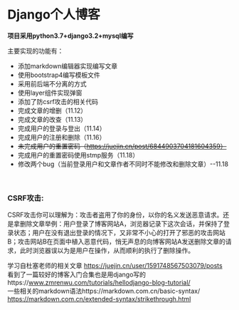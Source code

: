 # Django个人博客
**项目采用python3.7+django3.2+mysql编写**


主要实现的功能有：<br>
* 添加markdown编辑器实现编写文章
* 使用bootstrap4编写模板文件
* 采用前后端不分离的方式
* 使用layer组件实现弹窗
* 添加了防csrf攻击的相关代码
* 完成文章的增删（11.12）
* 完成文章的改查（11.13）
* 完成用户的登录与登出（11.14）
* 完成用户的注册和删除（11.16）
* ~~未完成用户的重置密码（https://juejin.cn/post/6844903704181604359）~~
* 完成用户的重置密码使用stmp服务（11.18）
* 修改两个bug（当前登录用户和文章作者不同时不能修改和删除文章）--11.18
  

<br>

### CSRF攻击:
  CSRF攻击你可以理解为：攻击者盗用了你的身份，以你的名义发送恶意请求。还是拿删除文章举例：用户登录了博客网站A，浏览器记录下这次会话，并保持了登录状态；用户在没有退出登录的情况下，又非常不小心的打开了邪恶的攻击网站B；攻击网站B在页面中植入恶意代码，悄无声息的向博客网站A发送删除文章的请求，此时浏览器误以为是用户在操作，从而顺利的执行了删除操作。
<br>




学习自杜塞老师的相关文章
https://juejin.cn/user/1591748567503079/posts<br>
看到了一篇较好的博客入门合集也是用django写的https://www.zmrenwu.com/tutorials/hellodjango-blog-tutorial/
<br>
一些相关的markdown语法https://markdown.com.cn/basic-syntax/<br>
https://markdown.com.cn/extended-syntax/strikethrough.html
